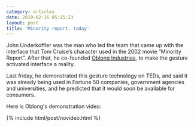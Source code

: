 ```yaml
---
category: articles
date: 2010-02-16 05:15:23
layout: post
title: 'Minority report, today'
---
```


<p>John Underkoffler was the man who led the team that came up with the interface that Tom Cruise’s character used in the 2002 movie “Minority Report”. After that, he co-founded <a href="http://oblong.com/">Oblong Industries</a>, to make the gesture activated interface a reality.</p>

<p>Last friday, he demonstrated this gesture technology on TEDs, and said it was already being used in Fortune 50 companies, government agencies and universities, and he predicted that it would soon be available for consumers.</p>

<p>Here is Oblong's demonstration video:</p>

{% include html/post/novideo.html %}

<!--
<object width="400" height="225"><param name="allowfullscreen" value="true" >

<param name="allowscriptaccess" value="always" >
<param name="movie" value="http://vimeo.com/moogaloop.swf?clip_id=2229299&amp;server=vimeo.com&amp;show_title=1&amp;show_byline=1&amp;show_portrait=0&amp;color=&amp;fullscreen=1" >

<embed src="http://vimeo.com/moogaloop.swf?clip_id=2229299&amp;server=vimeo.com&amp;show_title=1&amp;show_byline=1&amp;show_portrait=0&amp;color=&amp;fullscreen=1" type="application/x-shockwave-flash" allowfullscreen="true" allowscriptaccess="always" width="400" height="225" >
</object><p>RSS readers may need to click <a href="//joaobordalo.com">here</a> to see the video.</p>
-->
